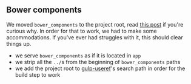 ## Bower components

We moved `bower_components` to the project root, read [this post](http://yeoman.io/blog/bower_components-in-project-root.html) if you're curious why. In order for that to work, we had to make some accommodations. If you've ever had struggles with it, this should clear things up.

* we serve `bower_components` as if it is located in `app`
* we strip all the `../`s from the beginning of `bower_components` paths
* we add the project root to [gulp-useref](https://github.com/jonkemp/gulp-useref)'s search path in order for the build step to work
